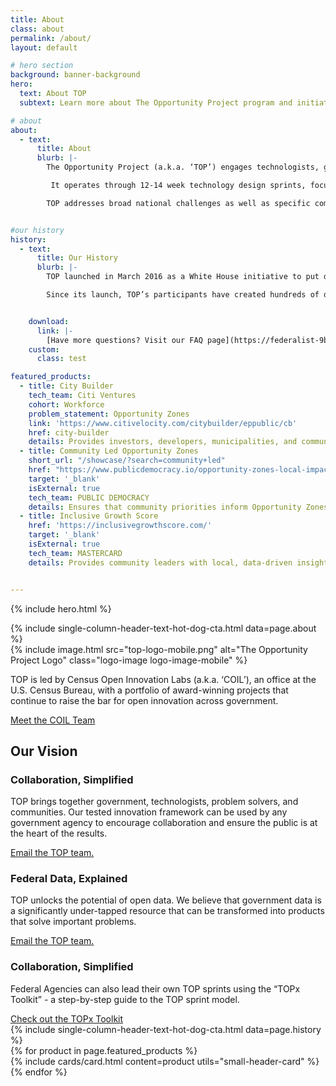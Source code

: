 ```yaml
---
title: About
class: about
permalink: /about/
layout: default

# hero section
background: banner-background
hero:
  text: About TOP
  subtext: Learn more about The Opportunity Project program and initiatives.

# about
about:
  - text:
      title: About
      blurb: |-
        The Opportunity Project (a.k.a. ‘TOP’) engages technologists, government, and communities to prototype digital products that solve real-world problems with open data.<br><br>

         It operates through 12-14 week technology design sprints, focused on the nation’s toughest challenges, from the opioid crisis and disaster relief to improving STEM education and workforce development. To date, over 200 digital products have been created, using open data to serve families, businesses, local leaders, and communities nationwide.<br><br>

        TOP addresses broad national challenges as well as specific community and regional challenges, such as those facing Puerto Rico or Indigenous Communities.


#our history
history:
  - text:
      title: Our History
      blurb: |-
        TOP launched in March 2016 as a White House initiative to put data and tools in the hands of the American people to help them navigate critical issues facing the nation. In 2017, the U.S. Department of Commerce took up leadership of TOP, led by the U.S. Census Bureau’s Census Open Innovation Labs. Since then, the program has grown in scope and impact, and is now a widely used model for collaborative problem solving through open data, technology, and human-centered design.<br><br>

        Since its launch, TOP’s participants have created hundreds of digital products. Today, TOP has been referenced as a best practice in policies like the Federal Data Strategy, the President’s Management Agenda, performance.gov, Department of Commerce’s Strategic Plan, the Task Force on Agriculture and Rural Prosperity Report, and many others. It is a key mechanism supporting implementation of the Foundations for Evidence Based Policy Making Act (“The Evidence Act”).


    download:
      link: |-
        [Have more questions? Visit our FAQ page](https://federalist-9ba9ab66-1882-44c4-b8df-e5444939133c.sites.pages.cloud.gov/preview/uscensusbureau/the-opportunity-project/sadiejay-update-sprint/sprints/)
    custom:
      class: test

featured_products:
  - title: City Builder
    tech_team: Citi Ventures
    cohort: Workforce
    problem_statement: Opportunity Zones
    link: 'https://www.citivelocity.com/citybuilder/eppublic/cb'
    href: city-builder
    details: Provides investors, developers, municipalities, and community members with data-driven insights to make meaningful, place-based investments<br><br>
  - title: Community Led Opportunity Zones
    short_url: "/showcase/?search=community+led"
    href: "https://www.publicdemocracy.io/opportunity-zones-local-impact"
    target: '_blank'
    isExternal: true
    tech_team: PUBLIC DEMOCRACY
    details: Ensures that community priorities inform Opportunity Zones strategies, policies, and investment in Birmingham, Alabama
  - title: Inclusive Growth Score
    href: 'https://inclusivegrowthscore.com/'
    target: '_blank'
    isExternal: true
    tech_team: MASTERCARD
    details: Provides community leaders with local, data-driven insights that measure how Opportunity Zones benefit from equitable growth


---
```


{% include hero.html %}
<section class="bg-blue about-bg md">
  <div class="header-text-hot-dog">
{% include single-column-header-text-hot-dog-cta.html data=page.about %}
  </div>
</section>

<section class="bg-base-lighter roles-intro-bg" id="coil-intro">
<div class="grid-container display-flex">
    <div class="img-container">
      <span>{% include image.html src="top-logo-mobile.png" alt="The Opportunity Project Logo" class="logo-image logo-image-mobile" %}</span>
    </div>
    <div class="content-container">
      <p class="font-sans-lg">TOP is led by Census Open Innovation Labs (a.k.a. ‘COIL’), an office at the U.S. Census Bureau, with a portfolio of award-winning projects that continue to raise the bar for open innovation across government.</p>
      <a href="https://coil.census.gov/about/" class="text-white">Meet the COIL Team</a>
    </div>
  </div>
</section>

<section>
  <div
  class="padding-top-3 padding-bottom-9 desktop:padding-bottom-10 display-flex flex-column flex-justify-end semi-cta-block">
    <h2>Our Vision</h2>
    <div class="radius-right-pill semi-cta bg-white margin-left-4 padding-y-205">
      <div class="grid-container padding-x-4 desktop:padding-left-9 desktop:padding-bottom-3">
      <h3>Collaboration, Simplified</h3>
        <p>TOP brings together government, technologists, problem solvers, and communities. Our tested innovation framework can be used by any government agency to encourage collaboration and ensure the public is at the heart of the results. </p>
      <a href="mailto:{{ site.contacts.email }}" target="_blank"
        class="text-ink padding-y-1 margin-top-4">
        Email the TOP team.
      </a>
      </div>
    </div>
    <div class="radius-right-pill semi-cta bg-white margin-left-4 padding-y-205">
      <div class="grid-container padding-x-4 desktop:padding-left-9 desktop:padding-bottom-3">
      <h3>Federal Data, Explained</h3>
        <p>TOP unlocks the potential of open data. We believe that government data is a significantly under-tapped resource that can be transformed into products that solve important problems.</p>
      <a href="mailto:{{ site.contacts.email }}" target="_blank"
        class="text-ink padding-y-1 margin-top-4">
        Email the TOP team.
      </a>
      </div>
    </div>
    <div class="radius-left-pill semi-cta bg-white margin-left-4 padding-y-205">
      <div class="grid-container padding-x-4 desktop:padding-left-9 desktop:padding-bottom-3">
      <h3>Collaboration, Simplified</h3>
        <p>Federal Agencies can also lead their own TOP sprints using the “TOPx Toolkit” - a step-by-step guide to the TOP sprint model.</p>
      <a href="mailto:{{ site.contacts.email }}" target="_blank"
        class="text-ink padding-y-1 margin-top-4">
        Check out the TOPx Toolkit
      </a>
      </div>
    </div>
  </div>
</section>

<section class="bg-blue history-bg" id="history">
  <div class="header-text-hot-dog">
    {% include single-column-header-text-hot-dog-cta.html data=page.history %}
  </div>
</section>

<section class="bg-blue roles-intro-bg">
  <div class="grid-row grid-gap-lg
  flex-wrap flex-justify-center">
    {% for product in page.featured_products %}
    <div class="tablet:grid-col-4 usa-media-block__background-image-portrait margin-bottom-3">
      {% include cards/card.html content=product utils="small-header-card" %}
    </div>
    {% endfor %}
  </div>
</section>